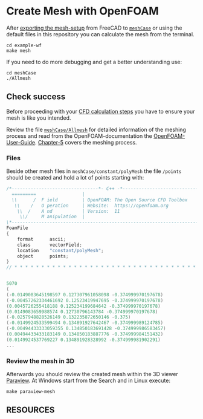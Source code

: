 Create Mesh with OpenFOAM
======================================================================

After [exporting the mesh-setup](./preprocessing/mesh.md) from FreeCAD to [`meshCase`](../howtos/case-folders.md) or using the default files in this repository 
you can calculate the mesh from the terminal.  

    cd example-wf
    make mesh


If you need to do more debugging and get a better understanding use: 

    cd meshCase
    ./Allmesh



Check success
------------------------------------------------------------

Before proceeding with your [CFD calculation steps](README.md) you have to ensure your mesh is like you intended. 

Review the file [`meshCase/Allmesh`](../../meshCase/Allmesh) for detailed information of the meshing process and read from the OpenFOAM-documentation the [OpenFOAM-User-Guide]. 
[Chapter-5] covers the meshing process.  


### Files
Beside other mesh files in `meshCase/constant/polyMesh` the file `/points` should be created and hold a lot of points starting with:  
~~~c
/*--------------------------------*- C++ -*----------------------------------*\
  =========                 |
  \\      /  F ield         | OpenFOAM: The Open Source CFD Toolbox
   \\    /   O peration     | Website:  https://openfoam.org
    \\  /    A nd           | Version:  11
     \\/     M anipulation  |
\*---------------------------------------------------------------------------*/
FoamFile
{
    format      ascii;
    class       vectorField;
    location    "constant/polyMesh";
    object      points;
}
// * * * * * * * * * * * * * * * * * * * * * * * * * * * * * * * * * * * * * //


5070
(
(-0.0149083645198597 0.127307961058098 -0.374999970197678)
(-0.00457262334461692 0.12523419947695 -0.374999970197678)
(0.0045726255418188 0.125234199684642 -0.374999970197678)
(0.0149083659988574 0.12730796143784 -0.374999970197678)
(-0.0257948828526149 0.132235872650146 -0.375)
(-0.0149924533599494 0.134891927642467 -0.374999989124785)
(-0.00494433333059355 0.134850183691428 -0.374999986583457)
(0.00494433433183149 0.134850183887776 -0.374999984151432)
(0.0149924537769227 0.134891928328992 -0.374999981902291)
...
~~~


### Review the mesh in 3D

Afterwards you should review the created mesh within the 3D viewer [Paraview](./postprocessing-with-paraview.md). 
At Windows start from the Search and in Linux execute: 

    make paraview-mesh




RESOURCES
------------------------------------------------------------

[OpenFOAM-User-Guide]:      https://cfd.direct/openfoam/user-guide/  
[Chapter-5]:                https://cfd.direct/openfoam/user-guide/v7-mesh/#x23-1670005  

